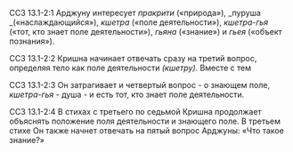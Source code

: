 ССЗ 13.1-2:1	Арджуну интересует _пракрити_ («природа»), _пуруша _(«наслаждающийся»), _кшетра_ («поле деятельности»), _кшетра-гья_ («тот, кто знает поле деятельности»), _гьяна_ («знание») и _гьея_ («объект познания»).

ССЗ 13.1-2:2	Кришна начинает отвечать сразу на третий вопрос, определяя тело как поле деятельности _(кшетру)._ Вместе с тем

ССЗ 13.1-2:3	Он затрагивает и четвертый вопрос - о знающем поле, _кшетра-гья -_ душа - и есть тот, кто знает поле деятельности.

ССЗ 13.1-2:4	В стихах с третьего по седьмой Кришна продолжает объяснять положение поля деятельности и знающего поле. В третьем стихе Он также начнет отвечать на пятый вопрос Арджуны: «Что такое знание?»